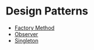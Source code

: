 # Design Patterns

* [Factory Method](https://refactoring.guru/design-patterns/factory-method)
* [Observer](https://refactoring.guru/design-patterns/observer)
* [Singleton](https://refactoring.guru/design-patterns/singleton)

